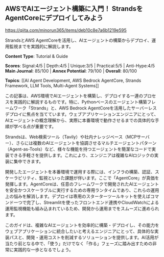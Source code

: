 ## AWSでAIエージェント構築に入門！ StrandsをAgentCoreにデプロイしてみよう

https://qiita.com/minorun365/items/deb10c8e7a6b1219e595

StrandsとAWS AgentCoreを活用し、AIエージェントの構築からデプロイ、運用監視までを実践的に解説します。

**Content Type**: Tutorial & Guide

**Scores**: Signal:4/5 | Depth:4/5 | Unique:3/5 | Practical:5/5 | Anti-Hype:4/5
**Main Journal**: 85/100 | **Annex Potential**: 79/100 | **Overall**: 80/100

**Topics**: [[AI Agent Development, AWS Bedrock AgentCore, Strands Framework, LLM Tools, Multi-Agent Systems]]

この記事は、AWS環境でAIエージェントを構築し、デプロイする一連のプロセスを実践的に解説するものです。特に、Pythonベースのエージェント構築フレームワーク「Strands」と、AWS Bedrock AgentCoreを活用したサーバーレスデプロイに焦点を当てています。ウェブアプリケーションエンジニアにとって、AIエージェントの概念理解から、実際に本番環境で動作させるまでの具体的な手順が学べる点が重要です。

Strandsは、Web検索ツール（Tavily）や社内ナレッジベース（MCPサーバー）、さらには複数のAIエージェントを協調させるマルチエージェントパターン（Agent-as-Tools）など、様々な機能を持つエージェントを簡潔なコードで実装できる手軽さを提供します。これにより、エンジニアは複雑なAIロジックの実装に集中できます。

開発したエージェントを本番環境で運用する際には、インフラの構築、認証、スケーラビリティ、監視といった課題が伴います。ここで「AgentCore」が真価を発揮します。AgentCoreは、任意のフレームワークで開発されたAIエージェントを安全かつスケーラブルに実行するための専用ランタイムであり、これらの運用上の悩みを解消します。デプロイは専用のスターターツールキットを使えばコマンド一つで完了し、Streamlitを使ったフロントエンド連携やCloudWatchによる運用監視機能も組み込まれているため、開発から運用までをスムーズに進められます。

このガイドは、複雑なAIエージェントを効率的に構築・デプロイし、その能力をウェブアプリケーションに統合したいと考えるエンジニアにとって、具体的な実装パスと、開発・運用コストを削減するソリューションを提供します。AI活用が当たり前となる中で、「使う」だけでなく「作る」フェーズに踏み出すための非常に実践的な一歩となるでしょう。